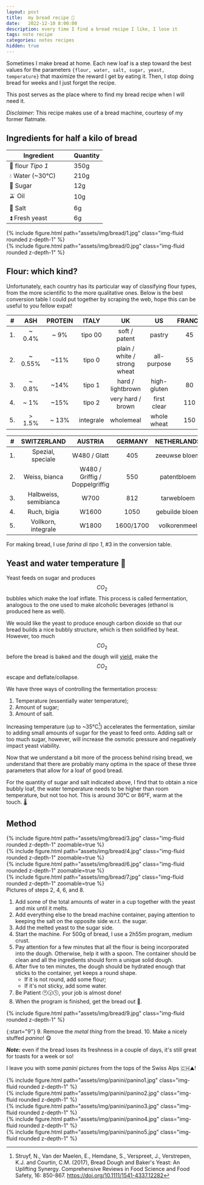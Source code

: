 ```yaml
---
layout: post
title:  my bread recipe 🍞
date:   2022-12-10 8:00:00
description: every time I find a bread recipe I like, I lose it
tags: note recipe
categories: notes recipes
hidden: true
---
```


Sometimes I make bread at home. Each new loaf is a step toward the best values for the parameters `{flour, water, salt, sugar, yeast, temperature}` that maximize the reward I get by eating it. Then, I stop doing bread for weeks and I just forget the recipe.

This post serves as the place where to find my bread recipe when I will need it.

*Disclaimer:* This recipe makes use of a bread machine, courtesy of my former flatmate.

## Ingredients for half a kilo of bread

| Ingredient   | Quantity    |
| -----------  | ----------- |
| 🌾 flour _Tipo 1_&nbsp;&nbsp;&nbsp;&nbsp;&nbsp;&nbsp;&nbsp;&nbsp;&nbsp;&nbsp;&nbsp;&nbsp;| 350g       |
| 💧 Water (~30°C) | 210g      |
| 🍬 Sugar         | 12g       |
| 🫒 Oil           | 10g       |
| 🧂 Salt          | 6g        |
| ⏫ Fresh yeast   | 6g        |

<div class="row mt-3">
    <div class="col-sm mt-3 mt-md-0">
        {% include figure.html path="assets/img/bread/1.jpg" class="img-fluid rounded z-depth-1" %}
    </div>
    <div class="col-sm mt-3 mt-md-0">
        {% include figure.html path="assets/img/bread/0.jpg" class="img-fluid rounded z-depth-1" %}
    </div>
</div>

## Flour: which kind?

Unfortunately, each country has its particular way of classifying flour types, from the more scientific to the more qualitative ones. 
Below is the best conversion table I could put together by scraping the web, hope this can be useful to you fellow expat!

| #|ASH     | PROTEIN | ITALY    | UK                          |  US          | FRANCE |
|:--:|:--------:| :-------: | :-------:  | :---------------------------: | :-----------:  | :------: |
|1.|~ 0.4%  |~ 9%     |   tipo 00| soft / patent               | pastry       |      45|
|2.|~ 0.55% | ~11%    |   tipo  0| plain / white / strong wheat| all-purpose  |      55|
|3.|~ 0.8%  | ~14%    |   tipo  1| hard / lightbrown           | high-gluten  |      80|
|4.|~ 1%    | ~15%    |   tipo  2| very hard / brown           | first clear  |     110|
|5.|`>` 1.5%| ~ 13%   | integrale| wholemeal                   | whole wheat  |     150|

| #| SWITZERLAND         | AUSTRIA                       | GERMANY     | NETHERLANDS   |
|:--:|:--------------------: | :-----------------------------: | :-----------: | :------------:  |
|1.| Spezial, speciale   | W480 / Glatt                  | 405         | zeeuwse bloem |
|2.|Weiss, bianca        | W480 / Griffig / Doppelgriffig| 550         | patentbloem   |
|3.|Halbweiss, semibianca| W700                          | 812         | tarwebloem    |
|4.|Ruch, bigia          | W1600                         | 1050        | gebuilde bloem|
|5.|Vollkorn, integrale  | W1800                         | 1600/1700   | volkorenmeel  |


For making bread, I use *farina di tipo 1*, #3 in the conversion table.

## Yeast and water temperature 🚰

Yeast feeds on sugar and produces $$CO_2$$ bubbles which make the loaf inflate. This process is called fermentation, analogous to the one used to make alcoholic beverages (ethanol is produced here as well).

We would like the yeast to produce enough carbon dioxide so that our bread builds a nice bubbly structure, which is then solidified by heat. However, too much $$CO_2$$ before the bread is baked and the dough will [yield](https://en.wikipedia.org/wiki/Yield_(engineering)), make the $$CO_2$$ escape and deflate/collapse.

We have three ways of controlling the fermentation process:

1. Temperature (essentially water temperature);
2. Amount of sugar;
3. Amount of salt.

Increasing temperature (up to ~35°C[^1]) accelerates the fermentation, similar to adding small amounts of sugar for the yeast to feed onto. Adding salt or too much sugar, however, will increase the osmotic pressure and negatively impact yeast viability.

[^1]: Struyf, N., Van der  Maelen, E., Hemdane, S., Verspreet, J., Verstrepen, K.J. and Courtin, C.M. (2017), Bread Dough and Baker's Yeast: An Uplifting Synergy. Comprehensive Reviews in Food Science and Food Safety, 16: 850-867. https://doi.org/10.1111/1541-4337.12282

Now that we understand a bit more of the process behind rising bread, we understand that there are probably many optima in the space of these three parameters that allow for a loaf of good bread.

For the quantity of sugar and salt indicated above, I find that to obtain a nice bubbly loaf, the water temperature needs to be higher than room temperature, but not too hot. This is around 30°C or 86°F, warm at the touch. 🌡️

## Method

<div class="row mt-3">
    <div class="col-sm mt-3 mt-md-0">
        {% include figure.html path="assets/img/bread/3.jpg" class="img-fluid rounded z-depth-1" zoomable=true %}
    </div>
    <div class="col-sm mt-3 mt-md-0">
        {% include figure.html path="assets/img/bread/4.jpg" class="img-fluid rounded z-depth-1" zoomable=true %}
    </div>
    <div class="col-sm mt-3 mt-md-0">
        {% include figure.html path="assets/img/bread/6.jpg" class="img-fluid rounded z-depth-1" zoomable=true %}
    </div>
    <div class="col-sm mt-3 mt-md-0">
        {% include figure.html path="assets/img/bread/7.jpg" class="img-fluid rounded z-depth-1" zoomable=true %}
    </div>
</div>
<div class="caption">
    Pictures of steps 2, 4, 6, and 8.
</div>


1. Add some of the total amounts of water in a cup together with the yeast and mix until it melts.
2. Add everything else to the bread machine container, paying attention to keeping the salt on the opposite side w.r.t. the sugar.
3. Add the melted yeast to the sugar side.
4. Start the machine. For 500g of bread, I use a 2h55m program, medium crust.
5. Pay attention for a few minutes that all the flour is being incorporated into the dough. Otherwise, help it with a spoon. The container should be clean and all the ingredients should form a unique solid dough.
6. After five to ten minutes, the dough should be hydrated enough that sticks to the container, yet keeps a round shape.
    - If it is not round, add some flour;
    - If it's not sticky, add some water.
7. Be Patient 🕐🕝🕓, your job is almost done!
8. When the program is finished, get the bread out 🍞.

<div class="row mt-3">
    <div class="col-sm mt-3 mt-md-0">
        {% include figure.html path="assets/img/bread/9.jpg" class="img-fluid rounded z-depth-1" %}
    </div>
</div>

{:start="9"}
9. Remove the *metal thing* from the bread.
10. Make a nicely stuffed *panino*! 😋

***Note:*** even if the bread loses its freshness in a couple of days, it's still great for toasts for a week or so!

I leave you with some *panini* pictures from the tops of the Swiss Alps 🇨🇭⛰️!

<div class="row mt-3">
    <div class="col-sm mt-3 mt-md-0">
        {% include figure.html path="assets/img/panini/panino1.jpg" class="img-fluid rounded z-depth-1" %}
    </div>
    <div class="col-sm mt-3 mt-md-0">
        {% include figure.html path="assets/img/panini/panino2.jpg" class="img-fluid rounded z-depth-1" %}
    </div>
    <div class="col-sm mt-3 mt-md-0">
        {% include figure.html path="assets/img/panini/panino3.jpg" class="img-fluid rounded z-depth-1" %}
    </div>
    <div class="col-sm mt-3 mt-md-0">
        {% include figure.html path="assets/img/panini/panino4.jpg" class="img-fluid rounded z-depth-1" %}
    </div>
    <div class="col-sm mt-3 mt-md-0">
        {% include figure.html path="assets/img/panini/panino5.jpg" class="img-fluid rounded z-depth-1" %}
    </div>
</div>
